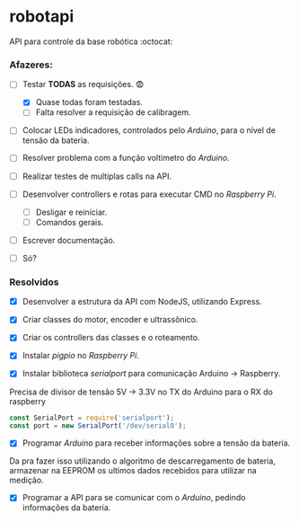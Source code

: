 # robotapi
API para controle da base robótica :octocat:

### Afazeres:

- [ ] Testar **TODAS** as requisições. :fearful:
    - [x] Quase todas foram testadas.
    - [ ] Falta resolver a requisição de calibragem.

- [ ] Colocar LEDs indicadores, controlados pelo *Arduino*, para o nível de tensão da bateria.

- [ ] Resolver problema com a função voltimetro do *Arduino*.

- [ ] Realizar testes de multiplas calls na API.

- [ ] Desenvolver controllers e rotas para executar CMD no *Raspberry Pi*.
    - [ ] Desligar e reiniciar.
    - [ ] Comandos gerais.

- [ ] Escrever documentação.

- [ ] Só? 

### Resolvidos
- [x] Desenvolver a estrutura da API com NodeJS, utilizando Express.

- [x] Criar classes do motor, encoder e ultrassônico.

- [x] Criar os controllers das classes e o roteamento.

- [x] Instalar *pigpio* no *Raspberry Pi*.

- [x] Instalar biblioteca *serialport* para comunicação Arduino -> Raspberry.

Precisa de divisor de tensão 5V -> 3.3V no TX do Arduino para o RX do raspberry

```js
const SerialPort = require('serialport');
const port = new SerialPort('/dev/serial0');
```

- [x] Programar *Arduino* para receber informações sobre a tensão da bateria.

Da pra fazer isso utilizando o algoritmo de descarregamento de bateria, armazenar na EEPROM
os ultimos dados recebidos para utilizar na medição.

- [x] Programar a API para se comunicar com o *Arduino*, pedindo informações da bateria.